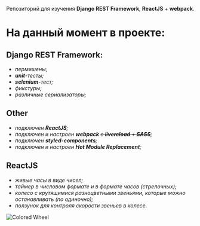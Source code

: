 Репозиторий для изучения **Django REST Framework**, **ReactJS** + **webpack**.

На данный момент в проекте: 
===========================
 Django REST Framework: 
 ---
- _пермишены;_ 
- _**unit**-тесты;_
- _**selenium**-тест;_ 
- _фикстуры;_
- _различные сериализаторы;_

Other
 ---
- _подключен **ReactJS**;_
- _подключен и настроен **webpack** ~~с **livereload** + **SASS**~~;_
- _подключен **styled-components**;_
- _подключен и настроен **Hot Module Replacement**;_

 ReactJS
 ---
- _живые часы в виде чисел;_
- _таймер в числовом формате и в формате часов (cтрелочных);_
- _колесо с крутящимися разноцветными звеньями, которые можно останавливать (по одиночно);_
- _ползунок для контроля скорости звеньев в колесе._

![Colored Wheel](http://dl3.joxi.net/drive/2017/05/18/0020/0712/1331912/12/57e674b0b2.jpg)